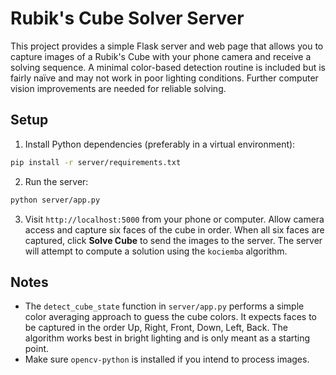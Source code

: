 # Rubik's Cube Solver Server

This project provides a simple Flask server and web page that allows you to
capture images of a Rubik's Cube with your phone camera and receive a solving
sequence. A minimal color-based detection routine is included but is fairly
naïve and may not work in poor lighting conditions. Further computer vision
improvements are needed for reliable solving.

## Setup

1. Install Python dependencies (preferably in a virtual environment):

```bash
pip install -r server/requirements.txt
```

2. Run the server:

```bash
python server/app.py
```

3. Visit `http://localhost:5000` from your phone or computer. Allow camera
   access and capture six faces of the cube in order. When all six faces are
   captured, click **Solve Cube** to send the images to the server. The server
   will attempt to compute a solution using the `kociemba` algorithm.

## Notes

- The `detect_cube_state` function in `server/app.py` performs a simple color
  averaging approach to guess the cube colors. It expects faces to be captured
  in the order Up, Right, Front, Down, Left, Back. The algorithm works best in
  bright lighting and is only meant as a starting point.
- Make sure `opencv-python` is installed if you intend to process images.
